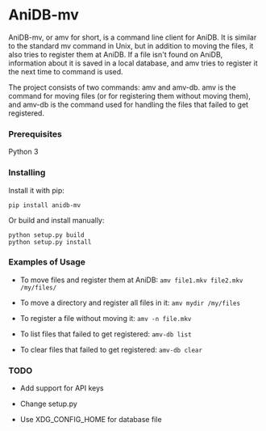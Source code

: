 # AniDB-mv

AniDB-mv, or amv for short, is a command line client for AniDB. It is
similar to the standard mv command in Unix, but in addition to moving
the files, it also tries to register them at AniDB. If a file isn't
found on AniDB, information about it is saved in a local database, and
amv tries to register it the next time to command is used.

The project consists of two commands: amv and amv-db. amv is the command
for moving files (or for registering them without moving them), and amv-db
is the command used for handling the files that failed to get registered.


### Prerequisites
Python 3

### Installing
Install it with pip:
```
pip install anidb-mv
```

Or build and install manually:
```
python setup.py build
python setup.py install
```

### Examples of Usage
* To move files and register them at AniDB: `amv file1.mkv file2.mkv /my/files/`

* To move a directory and register all files in it: `amv mydir /my/files`

* To register a file without moving it: `amv -n file.mkv`

* To list files that failed to get registered: `amv-db list`

* To clear files that failed to get registered: `amv-db clear`

### TODO
* Add support for API keys

* Change setup.py

* Use XDG_CONFIG_HOME for database file
